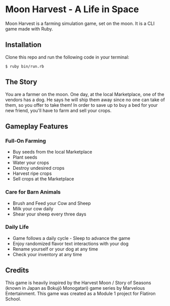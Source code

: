 # Moon Harvest - A Life in Space
Moon Harvest is a farming simulation game, set on the moon. It is a CLI game made with Ruby.

## Installation
Clone this repo and run the following code in your terminal:
```
$ ruby bin/run.rb
```

## The Story
You are a farmer on the moon. One day, at the local Marketplace, one of the vendors has a dog. He says he will ship them away since no one can take of them, so you offer to take them! In order to save up to buy a bed for your new friend, you'll have to farm and sell your crops.

## Gameplay Features
### Full-On Farming
- Buy seeds from the local Marketplace
- Plant seeds
- Water your crops
- Destroy undesired crops
- Harvest ripe crops
- Sell crops at the Marketplace

### Care for Barn Animals
- Brush and Feed your Cow and Sheep
- Milk your cow daily
- Shear your sheep every three days

### Daily Life
- Game follows a daily cycle - Sleep to advance the game
- Enjoy randomized flavor text interactions with your dog
- Rename yourself or your dog at any time
- Check your inventory at any time

## Credits
This game is heavily inspired by the Harvest Moon / Story of Seasons (known in Japan as Bokujō Monogatari) game series by Marvelous Entertainment.
This game was created as a Module 1 project for Flatiron School.
